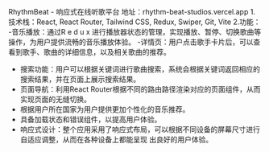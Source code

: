 RhythmBeat - 响应式在线听歌平台 地址：rhythm-beat-studios.vercel.app
1.技术栈：React, React Router, Tailwind CSS, Redux, Swiper, Git, Vite
2.功能：
-音乐播放：通过R e d u x 进行播放器状态的管理，实现播放、暂停、切换歌曲等操作，为用户提供流畅的音乐播放体验。
-详情页：用户点击歌手卡片后，可以查看到歌手、歌曲的详细信息，以及相关歌曲的推荐。
- 搜索功能：用户可以根据关键词进行歌曲搜索，系统会根据关键词返回相应的搜索结果，并在页面上展示搜索结果。
- 页面导航：利用React Router根据不同的路由路径渲染对应的页面组件，从而实现页面的无缝切换。
- 根据用户所在国家为用户提供更加个性化的音乐推荐。
- 具备加载状态和错误组件，以提高用户体验。
- 响应式设计：整个应用采用了响应式布局，可以根据不同设备的屏幕尺寸进行自适应调整，从而在各种设备上都能呈现
出良好的用户体验。
